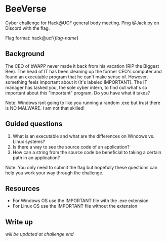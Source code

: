 # BeeVerse
Cyber challenge for Hack@UCF general body meeting. Ping @Jack.py on Discord with the flag. 

Flag format: hack@ucf{*flag-name*}

## Background
The CEO of bWAPP never made it back from his vacation (RIP the Biggest Bee). The head of IT has been cleaning up the former CEO's computer and found an executable program that he can't make sense of. However, something feels important about it (It's labeled IMPORTANT). The IT manager has tasked you, the sole cyber intern, to find out what's so important about this “important” program. Do you have what it takes?

Note: Windows isnt going to like you running a random .exe but trust there is NO MALWARE. I am not that skilled!

## Guided questions
1. What is an executable and what are the differences on Windows vs. Linux systems?
2. Is there a way to see the source code of an application?
3. How can a string from the source code be beneficial to taking a certain path in an application?

Note: You only need to submit the flag but hopefully these questions can help you work your way through the challenge.

## Resources
- For Windows OS use the IMPORTANT file with the .exe extension
- For Linux OS use the IMPORTANT file without the extension

## Write up
*will be updated at challenge end*
